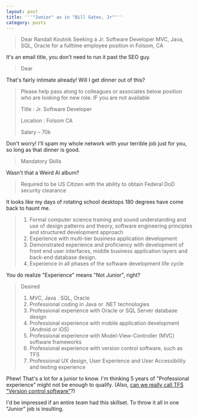 ```yaml
---
layout: post
title: '''"Junior" as in "Bill Gates, Jr"'''
category: posts
---
```


> Dear Randall Koutnik Seeking a Jr. Software Developer MVC, Java, SQL, Oracle for a fulltime employee position in Folsom, CA

It's an email title, you don't need to run it past the SEO guy.

> Dear

That's fairly intimate already!  Will I get dinner out of this?

> Please help pass along to colleagues or associates below position who are looking for new role. IF you are not available 
>
> Title : Jr. Software Developer
>
> Location : Folsom CA
>
> Salary – 70k 

Don't worry!  I'll spam my whole network with your terrible job just for you, so long as that dinner is good.

> Mandatory Skills

Wasn't that a Weird Al album?

>Required to be US Citizen with the ability to obtain Federal DoD security clearance

It looks like my days of rotating school desktops 180 degrees have come back to haunt me.

>1. Formal computer science training and sound understanding and use of design patterns and theory, software engineering principles and structured development approach
>2. Experience with multi-tier business application development
>3. Demonstrated experience and proficiency with development of front end user interfaces, middle business application layers and back-end database design.
>4. Experience in all phases of the software development life cycle

You do realize "Experience" means "Not Junior", right?

>Desired	
>1. MVC, Java . SQL, Oracle 
>2. Professional coding in Java or .NET technologies
>3. Professional experience with Oracle or SQL Server database design
>4. Professional experience with mobile application development (Android or iOS)
>5. Professional experience with Model-View-Controller (MVC) software frameworks
>6. Professional experience with version control software, such as TFS
>7. Professional UX design, User Experience and User Accessibility and testing experience

Phew!  That's a lot for a junior to know.  I'm thinking 5 years of "Professional experience" might not be enough to qualify.  (Also, [can we really call TFS "Version control software"](http://martinfowler.com/bliki/VcsSurvey.html)?)

I'd be impressed if an entire *team* had this skillset.  To throw it all in one "Junior" job is insulting.
